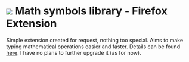 # <img src="https://addons.mozilla.org/user-media/addon_icons/2785/2785835-32.png?modified=69251a5f"> Math symbols library - Firefox Extension
Simple extension created for request, nothing too special. Aims to make typing mathematical operations easier and faster.
Details can be found <a href="https://addons.mozilla.org/en-US/firefox/addon/math-symbols-library/">here</a>. I have no plans to further upgrade it (as for now).
